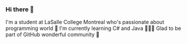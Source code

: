 ### Hi there 👋

I'm a student at LaSalle College Montreal who's passionate about programming world 🤗
I'm currently learning C# and Java 👩🏾‍💻
Glad to be part of GitHub wonderful community 🤗 

